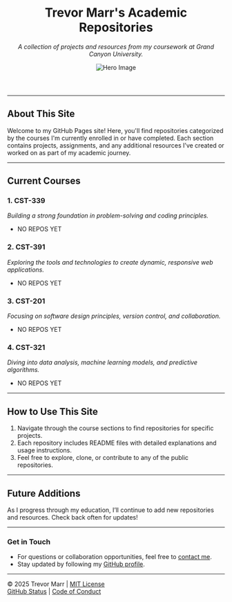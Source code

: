 <header>

# Trevor Marr's Academic Repositories

_A collection of projects and resources from my coursework at Grand Canyon University._

![Hero Image](https://images.unsplash.com/photo-1729366791089-6c9643dee806?q=80&w=2940&auto=format&fit=crop&ixlib=rb-4.0.3&ixid=M3wxMjA3fDB8MHxwaG90by1wYWdlfHx8fGVufDB8fHx8fA%3D%3D)

</header>

---

## About This Site  

Welcome to my GitHub Pages site! Here, you'll find repositories categorized by the courses I'm currently enrolled in or have completed. Each section contains projects, assignments, and any additional resources I’ve created or worked on as part of my academic journey.  

---

## Current Courses  

### **1. CST-339**  
_Building a strong foundation in problem-solving and coding principles._  

- NO REPOS YET

### **2. CST-391**  
_Exploring the tools and technologies to create dynamic, responsive web applications._  

- NO REPOS YET 

### **3. CST-201**  
_Focusing on software design principles, version control, and collaboration._  

- NO REPOS YET

### **4. CST-321**  
_Diving into data analysis, machine learning models, and predictive algorithms._  

- NO REPOS YET

---



## How to Use This Site  

1. Navigate through the course sections to find repositories for specific projects.  
2. Each repository includes README files with detailed explanations and usage instructions.  
3. Feel free to explore, clone, or contribute to any of the public repositories.  

---

## Future Additions  

As I progress through my education, I’ll continue to add new repositories and resources. Check back often for updates!  

---

<footer>

### Get in Touch  

- For questions or collaboration opportunities, feel free to [contact me](mailto:tmarr2@my.gcu.edu).  
- Stay updated by following my [GitHub profile](https://github.com/trevormarrr).  

---

&copy; 2025 Trevor Marr | [MIT License](https://choosealicense.com/licenses/mit/)  
[GitHub Status](https://www.githubstatus.com/) | [Code of Conduct](https://www.contributor-covenant.org/version/2/1/code_of_conduct/code_of_conduct.md)

</footer>
